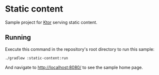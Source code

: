 # Static content

Sample project for [Ktor](https://ktor.io) serving static content.

## Running

Execute this command in the repository's root directory to run this sample:

```bash
./gradlew :static-content:run
```
 
And navigate to [http://localhost:8080/](http://localhost:8080/) to see the sample home page.  
